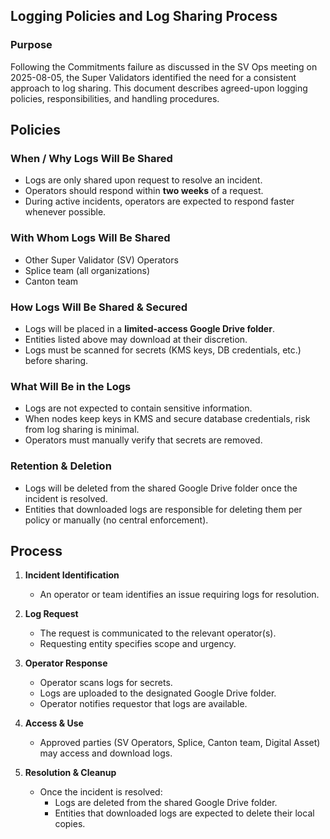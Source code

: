 ## Logging Policies and Log Sharing Process

### Purpose

Following the Commitments failure as discussed in the SV Ops meeting on 2025-08-05, the Super Validators identified the need for a consistent approach to log sharing. 
This document describes agreed-upon logging policies, responsibilities, and handling procedures.

## Policies

### When / Why Logs Will Be Shared
- Logs are only shared upon request to resolve an incident.  
- Operators should respond within **two weeks** of a request.  
- During active incidents, operators are expected to respond faster whenever possible.  

### With Whom Logs Will Be Shared
- Other Super Validator (SV) Operators  
- Splice team (all organizations)  
- Canton team  

### How Logs Will Be Shared & Secured
- Logs will be placed in a **limited-access Google Drive folder**.  
- Entities listed above may download at their discretion.  
- Logs must be scanned for secrets (KMS keys, DB credentials, etc.) before sharing.  

### What Will Be in the Logs
- Logs are not expected to contain sensitive information.  
- When nodes keep keys in KMS and secure database credentials, risk from log sharing is minimal.  
- Operators must manually verify that secrets are removed.  

### Retention & Deletion
- Logs will be deleted from the shared Google Drive folder once the incident is resolved.  
- Entities that downloaded logs are responsible for deleting them per policy or manually (no central enforcement).  

## Process

1. **Incident Identification**  
   - An operator or team identifies an issue requiring logs for resolution.  

2. **Log Request**  
   - The request is communicated to the relevant operator(s).  
   - Requesting entity specifies scope and urgency.  

3. **Operator Response**  
   - Operator scans logs for secrets.  
   - Logs are uploaded to the designated Google Drive folder.  
   - Operator notifies requestor that logs are available.  

4. **Access & Use**  
   - Approved parties (SV Operators, Splice, Canton team, Digital Asset) may access and download logs.  

5. **Resolution & Cleanup**  
   - Once the incident is resolved:  
     - Logs are deleted from the shared Google Drive folder.  
     - Entities that downloaded logs are expected to delete their local copies.  

